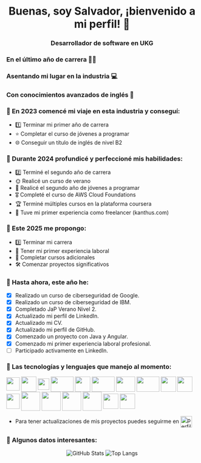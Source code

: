 <h1 align="center"> Buenas, soy Salvador, ¡bienvenido a mi perfil! 👋 </h1>
<h3 align="center"> Desarrollador de software en UKG </h3>

### En el último año de carrera 👨‍🎓

### Asentando mi lugar en la industria 💻

### Con conocimientos avanzados de inglés 💬

### 🔹 En 2023 comencé mi viaje en esta industria y conseguí:
  - 1️⃣ Terminar mi primer año de carrera 
  - ⭐️ Completar el curso de jóvenes a programar 
  - 🌐 Conseguir un título de inglés de nivel B2
 
### 🔹 Durante 2024 profundicé y perfeccioné mis habilidades:
  - 2️⃣ Terminé el segundo año de carrera 
  - 🌞 Realicé un curso de verano 
  - 🥇 Realicé el segundo año de jóvenes a programar 
  - 🎖️ Completé el curso de AWS Cloud Foundations 
  - 🏆 Terminé múltiples cursos en la plataforma coursera 
  - 🎉 Tuve mi primer experiencia como freelancer (kanthus.com) 

### 🔹 Este 2025 me propongo:
  - 3️⃣ Terminar mi carrera 
  - 💼 Tener mi primer experiencia laboral 
  - 📜 Completar cursos adicionales
  - 🛠 Comenzar proyectos significativos
 
### 🔹 Hasta ahora, este año he:
  - [X] Realizado un curso de ciberseguridad de Google.
  - [X] Realizado un curso de ciberseguridad de IBM.
  - [X] Completado JaP Verano Nivel 2.
  - [X] Actualizado mi perfil de LinkedIn.
  - [X] Actualizado mi CV.
  - [X] Actualizado mi perfil de GitHub.
  - [X] Comenzado un proyecto con Java y Angular.
  - [X] Comenzado mi primer experiencia laboral profesional.
  - [ ] Participado activamente en LinkedIn.

### 🔹 Las tecnologías y lenguajes que manejo al momento:
  <p>
    <img align="center" src="https://cdn-icons-png.flaticon.com/512/5968/5968242.png" height="35" width="35"/>
    <img align="center" src="https://img.icons8.com/?size=512&id=108784&format=png" height="40" width="40"/>
    <img align="center" src="https://cdn-icons-png.flaticon.com/512/174/174854.png" height="30" width="30"/>
    <img align="center" src="https://1000marcas.net/wp-content/uploads/2020/11/Java-logo.png" height="40" width="60"/>
    <img align="center" src="https://img.icons8.com/?size=512&id=54087&format=png" height="40" width="40"/>
    <img align="center" src="https://1000marcas.net/wp-content/uploads/2020/11/MySQL-logo.png" height="40" width="60"/>
    <img align="center" src="https://mariadb.com/wp-content/uploads/2019/11/mariadb-logo-vert_blue-transparent.png" height="40" width="50"/>
    <img align="center" src="https://upload.wikimedia.org/wikipedia/commons/thumb/2/27/PHP-logo.svg/2560px-PHP-logo.svg.png" height="40" width="60"/>
    <img align="center" src="https://upload.wikimedia.org/wikipedia/commons/thumb/f/fa/Microsoft_Azure.svg/1200px-Microsoft_Azure.svg.png" height="40" width="40"/>
    <img align="center" src="https://upload.wikimedia.org/wikipedia/commons/thumb/c/c3/Python-logo-notext.svg/1200px-Python-logo-notext.svg.png" height="40" width="40"/>
    <img align="center" src="https://upload.wikimedia.org/wikipedia/commons/thumb/1/18/ISO_C%2B%2B_Logo.svg/1822px-ISO_C%2B%2B_Logo.svg.png" height="40" width="35"/>
    <img align="center" src="https://cdn4.iconfinder.com/data/icons/proglyphs-computers-and-development/512/Terminal-512.png" height="50" width="50"/>
    <img align="center" src="https://1000logos.net/wp-content/uploads/2017/03/LINUX-LOGO.png" height="50" width="50"/>
    <img align="center" src="https://upload.wikimedia.org/wikipedia/commons/thumb/3/32/HeidiSQL_logo_image.png/800px-HeidiSQL_logo_image.png" height="50" width="50"/>
    <img align="center" src="https://img.icons8.com/color/512/git.png" height="50" width="50"/>
    <img align="center" src="https://cdn.iconscout.com/icon/free/png-256/free-aws-1869025-1583149.png?f=webp" height="40" width="40"/>
    <img align="center" src="https://cdn.iconscout.com/icon/free/png-256/free-angular-logo-icon-download-in-svg-png-gif-file-formats--brand-development-tools-pack-logos-icons-226070.png" height="40" width="40"/>
  </p>

- Para tener actualizaciones de mis proyectos puedes seguirme en 
  <a href="https://linkedin.com/in/salvadorvanolitec" target="blank">
    <img align="center" src="https://upload.wikimedia.org/wikipedia/commons/thumb/8/81/LinkedIn_icon.svg/2048px-LinkedIn_icon.svg.png" height="30" width="30" alt="perfil-linkedin"/>
  </a>

### 🔹 Algunos datos interesantes:

<div align="center">
  
  ![GitHub Stats](https://github-readme-stats.vercel.app/api?username=salvadorvanoli&show_icons=true&theme=dark)
  ![Top Langs](https://github-readme-stats.vercel.app/api/top-langs/?username=salvadorvanoli&layout=compact&theme=dark)  

</div>
